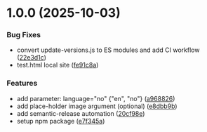 # 1.0.0 (2025-10-03)


### Bug Fixes

* convert update-versions.js to ES modules and add CI workflow ([22e3d1c](https://github.com/iwy-ai/live-widgets/commit/22e3d1c4d0ea3ee6eae6edcf39dff8cba35288c2))
* test.html local site ([fe91c8a](https://github.com/iwy-ai/live-widgets/commit/fe91c8af7b61ce0527d4acbc1cfd60ef4127fe48))


### Features

* add parameter: language="no" {"en", "no"} ([a968826](https://github.com/iwy-ai/live-widgets/commit/a9688268209b5ec94be01595292a9f79cbde137b))
* add place-holder image argument (optional) ([e8dbb9b](https://github.com/iwy-ai/live-widgets/commit/e8dbb9b01206edd82f930493f7f3a528262f6459))
* add semantic-release automation ([20cf98e](https://github.com/iwy-ai/live-widgets/commit/20cf98ea17061e663e8cbc916b60059ee55668e8))
* setup npm package ([e7f345a](https://github.com/iwy-ai/live-widgets/commit/e7f345a60dbfe35d2982be5c880095fbbb914387))
